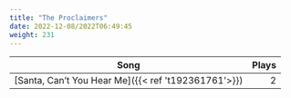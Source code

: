 ```yaml
---
title: "The Proclaimers"
date: 2022-12-08/2022T06:49:45
weight: 231
---
```




 Song | Plays 
----- | -----:
[Santa, Can’t You Hear Me]({{< ref 't192361761'>}}) | 2
